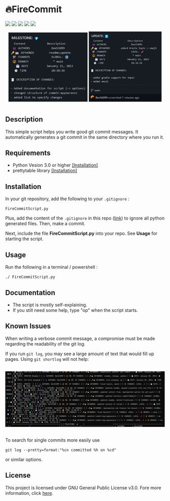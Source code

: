 # 🔥FireCommit

![](https://img.shields.io/badge/license-GNU%20Public%20v3-critical)
![](https://img.shields.io/badge/version-v2%20--%20stable-brightgreen)
![](https://img.shields.io/badge/lang-87b5e0?style=flat&logo=Python)
![](https://img.shields.io/badge/Extension-133b61?style=flat&logo=Git)
![](https://img.shields.io/badge/FireCommit-910806?style=flat&logo=Fireship)

<div style="text-align:center; margin-bottom:40px">
<img src="./pictures/expofcommit1.png"
     alt="Exp of generated Commit msg #1" width="250px">
<img src="./pictures/expofcommit2.png"
     alt="Exp of generated Commit msg #2" width="230px">
</div>

## Description

This simple script helps you write good git commit messages. It automatically generates a git commit in the same directory where you run it. 

## Requirements

- Python Vesion 3.0 or higher [[Installation]](https://www.python.org/downloads/)
- prettytable library [[Installation]](https://pypi.org/project/prettytable/)

## Installation

In your git repository, add the following to your `.gitignore` : 

    FireCommitScript.py

Plus, add the content of the `.gitignore` in this repo ([link](https://github.com/BenSt099/FireCommit/blob/main/.gitignore)) to ignore all python generated files. Then, make a commit.

Next, include the file __FireCommitScript.py__ into your repo. See **Usage** for starting the script.

## Usage

Run the following in a terminal / powershell :

```
./ FireCommitScript.py
```

## Documentation

- The script is mostly self-explaining.
- If you still need some help, type "op" when the script starts.

## Known Issues

When writing a verbose commit message, a compromise must be made regarding the readability of the git log.

If you run `git log`, you may see a large amount of text that would fill up pages.
Using `git shortlog` will not help: 

<div style="margin-top:30px; margin-bottom:30px">
<img src="./pictures/BadGitShortLog.png"
     alt="Bad Example of git shortlog" >
</div>

To search for single commits more easily use

```
git log --pretty=format:"%cn committed %h on %cd"
```
or similar options.

## License

This project is licensed under GNU General Public License v3.0. Fore more information, click [here](https://github.com/BenSt099/FireCommit/blob/main/LICENSE).